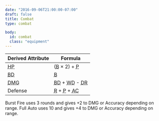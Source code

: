 ```yaml
---
date: "2016-09-06T21:00:00-07:00"
draft: false
title: Combat
type: combat

body:
  id: combat
  class: "equipment"
---
```


| Derived Attribute                   | Formula                                                                                                                 |
| -----------------                   | -------                                                                                                                 |
| <abbr title="Hit Points">HP</abbr>  | (<abbr title="Build">B</abbr> &times; 2) + <abbr title="Power">P</abbr>                                                 |
| <abbr title="Base Damage">BD</abbr> | <abbr title="Build">B</abbr>                                                                                            |
| <abbr title="Damage">DMG</abbr>     | <abbr title="Base Damage">BD</abbr> + <abbr title="Weapon Damage">WD</abbr> - <abbr title="Damage Resistance">DR</abbr> |
| Defense                             | <abbr title="Reflexes">R</abbr> + <abbr title="Power">P</abbr> + <abbr title="Armor Class">AC</abbr>                    |

Burst Fire uses 3 rounds and gives +2 to DMG or Accuracy depending on range.
Full Auto uses 10 and gives +4 to DMG or Accuracy depending on range.

